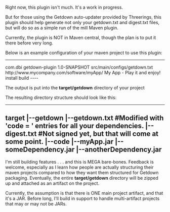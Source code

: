 Right now, this plugin isn't much.  It's a work in progress.

But for those using the Getdown auto-updater provided by Threerings, this plugin should help generate not only your getdown.txt and digest.txt files, but will do so as a simple run of the mill Maven plugin.

Currently, the plugin is NOT in Maven central, though the plan is to put it there before very long.

Below is an example configuration of your maven project to use this plugin:

----
<plugin>
  <groupId>com.dbi</groupId>
  <artifactId>getdown-plugin</artifactId>
  <version>1.0-SNAPSHOT</version>
  <configuration>
    <!-- A reference to a base getdown.txt file in your project -->
    <configFile>src/main/configs/getdown.txt</configFile>
    <!-- A list of additional properties that should appear in the getdown.txt -->
    <configProps>
      <appbase>http://www.mycompany.com/software/myApp/
      <ui.name>My App - Play it and enjoy!</ui.name>
    </configProps>
  </configuration>
  <executions>
    <execution>
      <phase>install</phase>
      <goals>
        <goal>build</goal>
      </goals>
    <execution>
  </executions>
</plugin>
----


The output is put into the **target/getdown** directory of your project

The resulting directory structure should look like this:

----
target
|--getdown
  |--getdown.txt    #Modified with 'code = ' entries for all your dependencies.
  |--digest.txt     #Not signed yet, but that will come at some point.
  |--code
    |--myApp.jar
    |--someDependency.jar
    |--anotherDependency.jar
----

I'm still building features . . . and this is MEGA bare-bones.  Feedback is welcome, especially as I learn how people are actually structuring their maven projects compared to how they want them structured for Getdown packaging.  Eventually, the entire **target/getdown** directory will be zipped up and attached as an artifact on the project.

Currently, the assumption is that there is ONE main project artifact, and that it's a JAR.  Before long, I'll build in support to handle multi-artifact projects that may or may not be JARs.